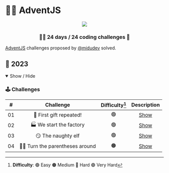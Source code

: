 # 🎅🎄 AdventJS

<p align="center"> 
  <img src=https://i.imgur.com/ek7czrD.png/>
</p>

<h3 align="center">🧑‍🚀 24 days / 24 coding challenges 🚀</h3>

[AdventJS](https://adventjs.dev/) challenges proposed by [@midudev](https://midu.dev/) solved.

## 🤖 2023

<details open>

<summary>Show / Hide</summary>

### 🕹️ Challenges

|  #  |           Challenge            | Difficulty[^1] |                  Description                   |
| :-: | :----------------------------: | :------------: | :--------------------------------------------: |
| 01  |    🎁 First gift repeated!     |       🟢       | [Show](https://adventjs.dev/challenges/2023/1) |
| 02  |    🏭 We start the factory     |       🟢       | [Show](https://adventjs.dev/challenges/2023/2) |
| 03  |       😏 The naughty elf       |       🟢       | [Show](https://adventjs.dev/challenges/2023/3) |
| 04  | 😵‍💫 Turn the parentheses around |       🟠       | [Show](https://adventjs.dev/challenges/2023/4) |

[^1]: **Difficulty**: 🟢 Easy 🟠 Medium 🔴 Hard 🟣 Very Hard

</details>
